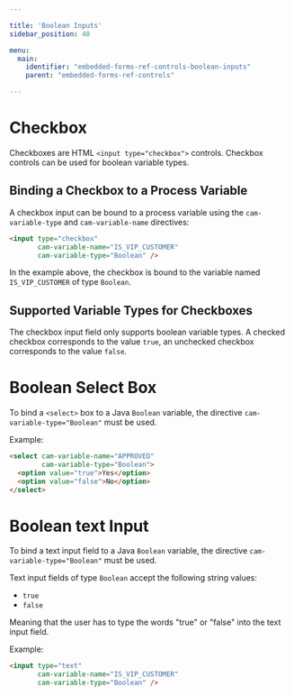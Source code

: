 ```yaml
---

title: 'Boolean Inputs'
sidebar_position: 40

menu:
  main:
    identifier: "embedded-forms-ref-controls-boolean-inputs"
    parent: "embedded-forms-ref-controls"

---
```


# Checkbox

Checkboxes are HTML `<input type="checkbox">` controls. Checkbox controls can be used for boolean
variable types.

## Binding a Checkbox to a Process Variable

A checkbox input can be bound to a process variable using the `cam-variable-type` and `cam-variable-name` directives:

```html
<input type="checkbox"
       cam-variable-name="IS_VIP_CUSTOMER"
       cam-variable-type="Boolean" />
```

In the example above, the checkbox is bound to the variable named `IS_VIP_CUSTOMER` of type
`Boolean`.

## Supported Variable Types for Checkboxes

The checkbox input field only supports boolean variable types. A checked checkbox corresponds to
the value `true`, an unchecked checkbox corresponds to the value `false`.


# Boolean Select Box

To bind a `<select>` box to a Java `Boolean` variable, the directive
`cam-variable-type="Boolean"` must be used.

Example:

```html
<select cam-variable-name="APPROVED"
        cam-variable-type="Boolean">
  <option value="true">Yes</option>
  <option value="false">No</option>
</select>
```


# Boolean text Input

To bind a text input field to a Java `Boolean` variable, the directive
`cam-variable-type="Boolean"` must be used.

Text input fields of type `Boolean` accept the following string values:

* `true`
* `false`

Meaning that the user has to type the words "true" or "false" into the text input field.

Example:

```html
<input type="text"
       cam-variable-name="IS_VIP_CUSTOMER"
       cam-variable-type="Boolean" />
```
